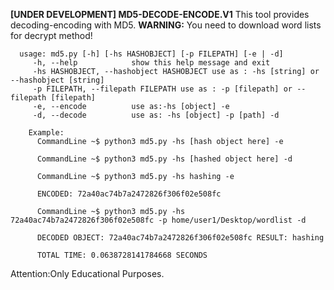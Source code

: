 **[UNDER DEVELOPMENT] MD5-DECODE-ENCODE.V1**
This tool provides decoding-encoding with MD5.
**WARNING:** You need to download word lists for decrypt method!

```
  usage: md5.py [-h] [-hs HASHOBJECT] [-p FILEPATH] [-e | -d]
     -h, --help            show this help message and exit
     -hs HASHOBJECT, --hashobject HASHOBJECT use as : -hs [string] or --hashobject [string]
     -p FILEPATH, --filepath FILEPATH use as : -p [filepath] or --filepath [filepath]
     -e, --encode          use as:-hs [object] -e
     -d, --decode          use as: -hs [object] -p [path] -d

    Example:
      CommandLine ~$ python3 md5.py -hs [hash object here] -e

      CommandLine ~$ python3 md5.py -hs [hashed object here] -d

      CommandLine ~$ python3 md5.py -hs hashing -e

      ENCODED: 72a40ac74b7a2472826f306f02e508fc

      CommandLine ~$ python3 md5.py -hs 72a40ac74b7a2472826f306f02e508fc -p home/user1/Desktop/wordlist -d

      DECODED OBJECT: 72a40ac74b7a2472826f306f02e508fc RESULT: hashing

      TOTAL TIME: 0.0638728141784668 SECONDS
```
Attention:Only Educational Purposes.
